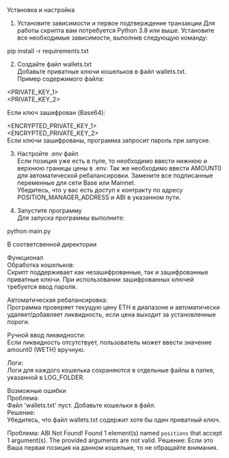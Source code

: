 Установка и настройка  
1. Установите зависимости и первое подтверждение транзакции
Для работы скрипта вам потребуется Python 3.8 или выше. Установите все необходимые зависимости, выполнив следующую команду:  

pip install -r requirements.txt  

2. Создайте файл wallets.txt  
Добавьте приватные ключи кошельков в файл wallets.txt.  
Пример содержимого файла:  

<PRIVATE_KEY_1>  
<PRIVATE_KEY_2>  
  
Если ключ зашифрован (Base64):

<ENCRYPTED_PRIVATE_KEY_1>  
<ENCRYPTED_PRIVATE_KEY_2>  
Если ключи зашифрованы, программа запросит пароль при запуске.  

3. Настройте .env файл  
Если позиция уже есть в пуле, то необходимо ввести нижнюю и верхнюю границы цены в .env.
Так же необходимо ввести AMOUNT0 для автоматической ребалансировки.
Замените все подписанные переменные для сети Base или Mainnet.  
Убедитесь, что у вас есть доступ к контракту по адресу POSITION_MANAGER_ADDRESS и ABI в указанном пути.  

4. Запустите программу  
Для запуска программы выполните:  

python main.py  

В соответсвенной директории

Функционал  
Обработка кошельков:  
Скрипт поддерживает как незашифрованные, так и зашифрованные приватные ключи. При использовании зашифрованных ключей требуется ввод пароля.  

Автоматическая ребалансировка:  
Программа проверяет текущую цену ETH в диапазоне и автоматически удаляет/добавляет ликвидность, если цена выходит за установленные пороги.  

Ручной ввод ликвидности:  
Если ликвидность отсутствует, пользователь может ввести значение amount0 (WETH) вручную.  

Логи:  
Логи для каждого кошелька сохраняются в отдельные файлы в папке, указанной в LOG_FOLDER.  

Возможные ошибки  
Проблема:  
Файл 'wallets.txt' пуст. Добавьте кошельки в файл.  
Решение:  
Убедитесь, что файл wallets.txt содержит хотя бы один приватный ключ.  

Проблема:
ABI Not Found!
Found 1 element(s) named `positions` that accept 1 argument(s).
The provided arguments are not valid.
Решение:
Если это Ваша первая позиция на данном кошельке, то не обращайте внимания.